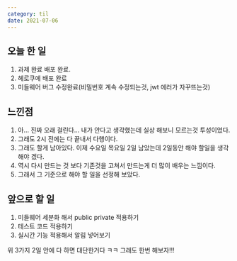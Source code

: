```yaml
---
category: til
date: 2021-07-06
---
```


## 오늘 한 일

1. 과제 완료 배포 완료.
2. 헤로쿠에 배포 완료
3. 미들웨어 버그 수정완료(비밀번호 계속 수정되는것, jwt 에러가 자꾸뜨는것)

## 느낀점

1. 아... 진짜 오래 걸린다... 내가 안다고 생각했는데 실상 해보니 모르는것 투성이었다.
2. 그래도 2시 전에는 다 끝내서 다행이다.
3. 그래도 할게 남아있다. 이제 수요일 목요일 2일 남았는데 2일동안 해야 할일을 생각해야 겠다.
4. 역시 다시 만드는 것 보다 기존것을 고쳐서 만드는게 더 많이 배우는 느낌이다.
5. 그래서 그 기준으로 해야 할 일을 선정해 보았다.

## 앞으로 할 일

1. 미들웨어 세분화 해서 public private 적용하기
2. 테스트 코드 적용하기
3. 실시간 기능 적용해서 알림 넣어보기

위 3가지 2일 안에 다 하면 대단한거다 ㅋㅋ 그래도 한번 해보자!!!
